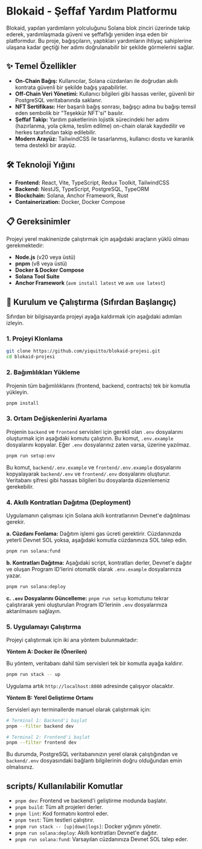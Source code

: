 # Blokaid - Şeffaf Yardım Platformu

Blokaid, yapılan yardımların yolculuğunu Solana blok zinciri üzerinde takip ederek, yardımlaşmada güveni ve şeffaflığı yeniden inşa eden bir platformdur. Bu proje, bağışçıların, yaptıkları yardımların ihtiyaç sahiplerine ulaşana kadar geçtiği her adımı doğrulanabilir bir şekilde görmelerini sağlar.

## ✨ Temel Özellikler

- **On-Chain Bağış:** Kullanıcılar, Solana cüzdanları ile doğrudan akıllı kontrata güvenli bir şekilde bağış yapabilirler.
- **Off-Chain Veri Yönetimi:** Kullanıcı bilgileri gibi hassas veriler, güvenli bir PostgreSQL veritabanında saklanır.
- **NFT Sertifikası:** Her başarılı bağış sonrası, bağışçı adına bu bağışı temsil eden sembolik bir "Teşekkür NFT'si" basılır.
- **Şeffaf Takip:** Yardım paketlerinin lojistik sürecindeki her adımı (hazırlanma, yola çıkma, teslim edilme) on-chain olarak kaydedilir ve herkes tarafından takip edilebilir.
- **Modern Arayüz:** TailwindCSS ile tasarlanmış, kullanıcı dostu ve karanlık tema destekli bir arayüz.

## 🛠️ Teknoloji Yığını

- **Frontend:** React, Vite, TypeScript, Redux Toolkit, TailwindCSS
- **Backend:** NestJS, TypeScript, PostgreSQL, TypeORM
- **Blockchain:** Solana, Anchor Framework, Rust
- **Containerization:** Docker, Docker Compose

## 📋 Gereksinimler

Projeyi yerel makinenizde çalıştırmak için aşağıdaki araçların yüklü olması gerekmektedir:

- **Node.js** (v20 veya üstü)
- **pnpm** (v8 veya üstü)
- **Docker & Docker Compose**
- **Solana Tool Suite**
- **Anchor Framework** (`avm install latest` ve `avm use latest`)

## 🚀 Kurulum ve Çalıştırma (Sıfırdan Başlangıç)

Sıfırdan bir bilgisayarda projeyi ayağa kaldırmak için aşağıdaki adımları izleyin.

### 1. Projeyi Klonlama

```bash
git clone https://github.com/yiquitto/blokaid-projesi.git
cd blokaid-projesi
```

### 2. Bağımlılıkları Yükleme

Projenin tüm bağımlılıklarını (frontend, backend, contracts) tek bir komutla yükleyin.

```bash
pnpm install
```

### 3. Ortam Değişkenlerini Ayarlama

Projenin `backend` ve `frontend` servisleri için gerekli olan `.env` dosyalarını oluşturmak için aşağıdaki komutu çalıştırın. Bu komut, `.env.example` dosyalarını kopyalar. Eğer `.env` dosyalarınız zaten varsa, üzerine yazılmaz.

```bash
pnpm run setup:env
```

Bu komut, `backend/.env.example` ve `frontend/.env.example` dosyalarını kopyalayarak `backend/.env` ve `frontend/.env` dosyalarını oluşturur. Veritabanı şifresi gibi hassas bilgileri bu dosyalarda düzenlemeniz gerekebilir.

### 4. Akıllı Kontratları Dağıtma (Deployment)

Uygulamanın çalışması için Solana akıllı kontratlarının Devnet'e dağıtılması gerekir.

**a. Cüzdanı Fonlama:** Dağıtım işlemi gas ücreti gerektirir. Cüzdanınızda yeterli Devnet SOL yoksa, aşağıdaki komutla cüzdanınıza SOL talep edin.
```bash
pnpm run solana:fund
```

**b. Kontratları Dağıtma:** Aşağıdaki script, kontratları derler, Devnet'e dağıtır ve oluşan Program ID'lerini otomatik olarak `.env.example` dosyalarınıza yazar.
```bash
pnpm run solana:deploy
```

**c. `.env` Dosyalarını Güncelleme:** `pnpm run setup` komutunu tekrar çalıştırarak yeni oluşturulan Program ID'lerinin `.env` dosyalarınıza aktarılmasını sağlayın.

### 5. Uygulamayı Çalıştırma

Projeyi çalıştırmak için iki ana yöntem bulunmaktadır:


**Yöntem A: Docker ile (Önerilen)**

Bu yöntem, veritabanı dahil tüm servisleri tek bir komutla ayağa kaldırır.

```bash
pnpm run stack -- up
```

Uygulama artık `http://localhost:8080` adresinde çalışıyor olacaktır.

**Yöntem B: Yerel Geliştirme Ortamı**

Servisleri ayrı terminallerde manuel olarak çalıştırmak için:

```bash
# Terminal 1: Backend'i başlat
pnpm --filter backend dev

# Terminal 2: Frontend'i başlat
pnpm --filter frontend dev
```

Bu durumda, PostgreSQL veritabanınızın yerel olarak çalıştığından ve `backend/.env` dosyasındaki bağlantı bilgilerinin doğru olduğundan emin olmalısınız.

## scripts/ Kullanılabilir Komutlar

- `pnpm dev`: Frontend ve backend'i geliştirme modunda başlatır.
- `pnpm build`: Tüm alt projeleri derler.
- `pnpm lint`: Kod formatını kontrol eder.
- `pnpm test`: Tüm testleri çalıştırır.
- `pnpm run stack -- [up|down|logs]`: Docker yığınını yönetir.
- `pnpm run solana:deploy`: Akıllı kontratları Devnet'e dağıtır.
- `pnpm run solana:fund`: Varsayılan cüzdanınıza Devnet SOL talep eder.
